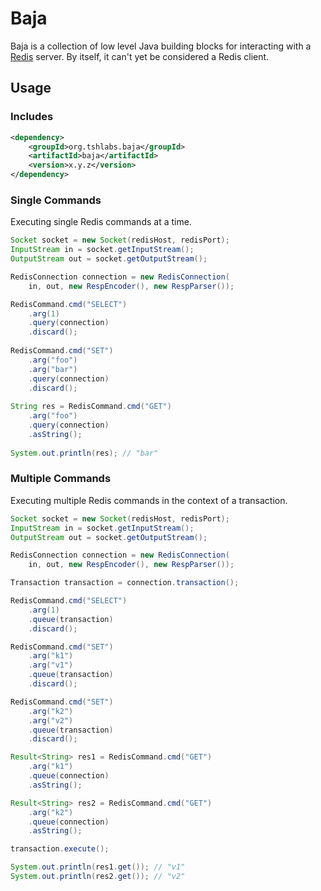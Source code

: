# Baja

Baja is a collection of low level Java building blocks for interacting with a 
[Redis](https://github.com/antirez/redis) server. By itself, it can't yet be 
considered a Redis client.


## Usage


### Includes

```xml
<dependency>
    <groupId>org.tshlabs.baja</groupId>
    <artifactId>baja</artifactId>
    <version>x.y.z</version>
</dependency>
```

### Single Commands

Executing single Redis commands at a time.

```java
Socket socket = new Socket(redisHost, redisPort);
InputStream in = socket.getInputStream();
OutputStream out = socket.getOutputStream();

RedisConnection connection = new RedisConnection(
    in, out, new RespEncoder(), new RespParser());

RedisCommand.cmd("SELECT")
    .arg(1)
    .query(connection)
    .discard();
                
RedisCommand.cmd("SET")
    .arg("foo")
    .arg("bar")
    .query(connection)
    .discard();
    
String res = RedisCommand.cmd("GET")
    .arg("foo")
    .query(connection)
    .asString();
    
System.out.println(res); // "bar"

```

### Multiple Commands

Executing multiple Redis commands in the context of a transaction.

```java
Socket socket = new Socket(redisHost, redisPort);
InputStream in = socket.getInputStream();
OutputStream out = socket.getOutputStream();

RedisConnection connection = new RedisConnection(
    in, out, new RespEncoder(), new RespParser());

Transaction transaction = connection.transaction();

RedisCommand.cmd("SELECT")
    .arg(1)
    .queue(transaction)
    .discard();

RedisCommand.cmd("SET")
    .arg("k1")
    .arg("v1")
    .queue(transaction)
    .discard();

RedisCommand.cmd("SET")
    .arg("k2")
    .arg("v2")
    .queue(transaction)
    .discard();

Result<String> res1 = RedisCommand.cmd("GET")
    .arg("k1")
    .queue(connection)
    .asString();

Result<String> res2 = RedisCommand.cmd("GET")
    .arg("k2")
    .queue(connection)
    .asString();

transaction.execute();

System.out.println(res1.get()); // "v1"
System.out.println(res2.get()); // "v2"

```
